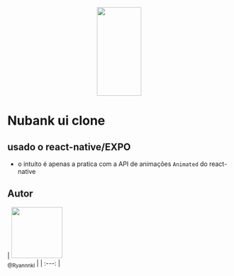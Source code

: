 <p align="center">
   <img src="https://raw.githubusercontent.com/filipedeschamps/meu-primeiro-jogo-multiplayer/master/assets/img1.jpg" width="100" height="200">
</p>

# Nubank ui clone

## usado o react-native/EXPO

- o intuito é apenas a pratica com a API de animações ```Animated``` do react-native

## Autor

| [<img src="https://avatars1.githubusercontent.com/u/48577990?v=4" width=115><br>
<sub>@Ryannnkl</sub>](https://github.com/Ryannnkl) |
| :---: |